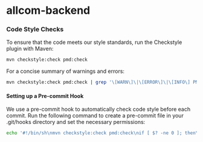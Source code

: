 # allcom-backend

### Code Style Checks

To ensure that the code meets our style standards, run the Checkstyle plugin with Maven:

```bash
mvn checkstyle:check pmd:check
```

For a concise summary of warnings and errors:

```bash
mvn checkstyle:check pmd:check | grep '\[WARN\]\|\[ERROR\]\|\[INFO\] PMD Failure'
```

#### Setting up a Pre-commit Hook

We use a pre-commit hook to automatically check code style before each commit.
Run the following command to create a pre-commit file in your .git/hooks directory and set the necessary permissions:

```bash
echo '#!/bin/sh\nmvn checkstyle:check pmd:check\nif [ $? -ne 0 ]; then\n  echo "Checkstyle violations found. Commit aborted."\n  exit 1\nfi' > .git/hooks/pre-commit && chmod +x .git/hooks/pre-commit
```
